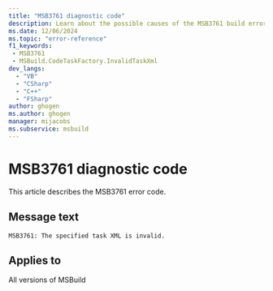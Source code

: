 ```yaml
---
title: "MSB3761 diagnostic code"
description: Learn about the possible causes of the MSB3761 build error, and get troubleshooting tips.
ms.date: 12/06/2024
ms.topic: "error-reference"
f1_keywords:
 - MSB3761
 - MSBuild.CodeTaskFactory.InvalidTaskXml
dev_langs:
  - "VB"
  - "CSharp"
  - "C++"
  - "FSharp"
author: ghogen
ms.author: ghogen
manager: mijacobs
ms.subservice: msbuild
---
```


# MSB3761 diagnostic code

<!-- :::ErrorDefinitionDescription::: -->
<!-- :::editable-content name="introDescription"::: -->
This article describes the MSB3761 error code.
<!-- :::editable-content-end::: -->

## Message text

`MSB3761: The specified task XML is invalid.`

<!-- :::editable-content name="postOutputDescription"::: -->
<!--
{StrBegin="MSB3761: "}
-->
<!-- :::editable-content-end::: -->
<!-- :::ErrorDefinitionDescription-end::: -->

## Applies to

All versions of MSBuild
